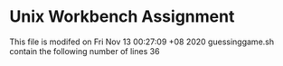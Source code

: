 # Unix Workbench Assignment
This file is modifed on
Fri Nov 13 00:27:09 +08 2020
guessinggame.sh contain the following number of lines
      36
